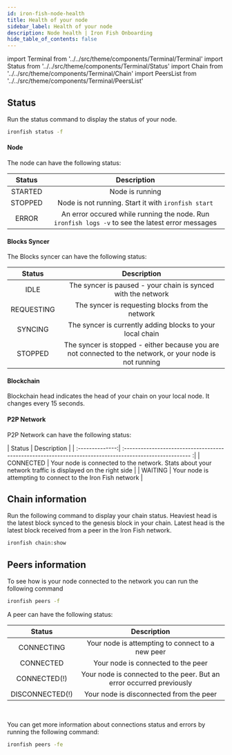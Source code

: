 ```yaml
---
id: iron-fish-node-health
title: Health of your node
sidebar_label: Health of your node
description: Node health | Iron Fish Onboarding
hide_table_of_contents: false
---
```


import Terminal from '../../src/theme/components/Terminal/Terminal'
import Status from '../../src/theme/components/Terminal/Status'
import Chain from '../../src/theme/components/Terminal/Chain'
import PeersList from '../../src/theme/components/Terminal/PeersList'

## Status

Run the status command to display the status of your node.

```sh
ironfish status -f
```

#### Node
The node can have the following status:

| Status       | Description                                                                                                  |
| :-----------:| :-----------------------------------------------------------------------------------------------------------:|
| STARTED      | Node is running                                                                                              |
| STOPPED      | Node is not running. Start it with `ironfish start`                                                          |
| ERROR        | An error occured while running the node. Run `ironfish logs -v` to see the latest error messages             |


#### Blocks Syncer
The Blocks syncer can have the following status:

| Status          | Description                                                                                               |
| :--------------:| :--------------------------------------------------------------------------------------------------------:|
| IDLE            | The syncer is paused -  your chain is synced with the network                                             |
| REQUESTING      | The syncer is requesting blocks from the network                                                          |
| SYNCING         | The syncer is currently adding blocks to your local chain                                                 |
| STOPPED         | The syncer is stopped - either because you are not connected to the network, or your node is not running  |

#### Blockchain
Blockchain head indicates the head of your chain on your local node. It changes every 15 seconds.

#### P2P Network
P2P Network can have the following status:

| Status          | Description                                                                                               |
| :--------------:| :------------------------------------------------------------------------------------------------------  :|
| CONNECTED       | Your node is connected to the network. Stats about your network traffic is displayed on the right side    |
| WAITING         | Your node is attempting to connect to the Iron Fish network                                               |

<Terminal command={Status} />

## Chain information

Run the following command to display your chain status. Heaviest head is the latest block synced to the genesis block in your chain. Latest head is the latest block received from a peer in the Iron Fish network.
```sh
ironfish chain:show
```

<Terminal command={Chain} />

## Peers information

To see how is your node connected to the network you can run the following command
```sh
ironfish peers -f
```

A peer can have the following status:

| Status          | Description                                                            |
| :--------------:| :---------------------------------------------------------------------:|
| CONNECTING      | Your node is attempting to connect to a new peer                       |
| CONNECTED       | Your node is connected to the peer                                     |
| CONNECTED(!)    | Your node is connected to the peer. But an error occurred previously   |
| DISCONNECTED(!) | Your node is disconnected from the peer                                |

<Terminal command={PeersList} />
<br />

You can get more information about connections status and errors by running the following command:
```sh
ironfish peers -fe
```
